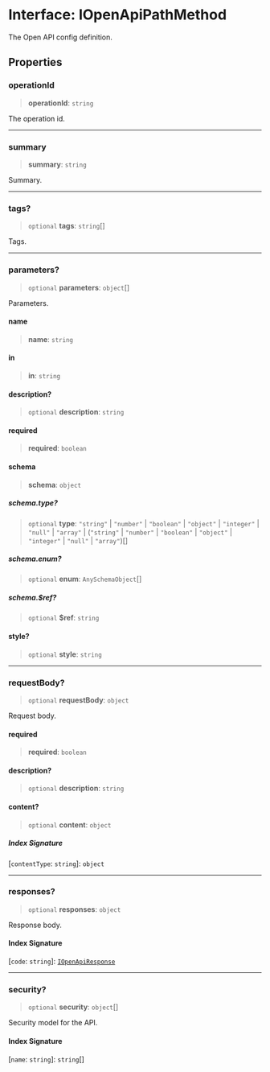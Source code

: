 # Interface: IOpenApiPathMethod

The Open API config definition.

## Properties

### operationId

> **operationId**: `string`

The operation id.

***

### summary

> **summary**: `string`

Summary.

***

### tags?

> `optional` **tags**: `string`[]

Tags.

***

### parameters?

> `optional` **parameters**: `object`[]

Parameters.

#### name

> **name**: `string`

#### in

> **in**: `string`

#### description?

> `optional` **description**: `string`

#### required

> **required**: `boolean`

#### schema

> **schema**: `object`

##### schema.type?

> `optional` **type**: `"string"` \| `"number"` \| `"boolean"` \| `"object"` \| `"integer"` \| `"null"` \| `"array"` \| (`"string"` \| `"number"` \| `"boolean"` \| `"object"` \| `"integer"` \| `"null"` \| `"array"`)[]

##### schema.enum?

> `optional` **enum**: `AnySchemaObject`[]

##### schema.$ref?

> `optional` **$ref**: `string`

#### style?

> `optional` **style**: `string`

***

### requestBody?

> `optional` **requestBody**: `object`

Request body.

#### required

> **required**: `boolean`

#### description?

> `optional` **description**: `string`

#### content?

> `optional` **content**: `object`

##### Index Signature

\[`contentType`: `string`\]: `object`

***

### responses?

> `optional` **responses**: `object`

Response body.

#### Index Signature

\[`code`: `string`\]: [`IOpenApiResponse`](IOpenApiResponse.md)

***

### security?

> `optional` **security**: `object`[]

Security model for the API.

#### Index Signature

\[`name`: `string`\]: `string`[]
